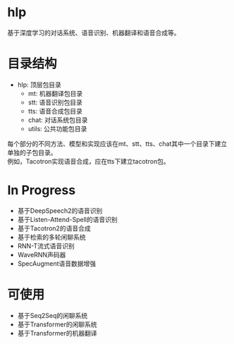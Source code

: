 # hlp
基于深度学习的对话系统、语音识别、机器翻译和语音合成等。
# 目录结构
- hlp: 顶层包目录
   - mt: 机器翻译包目录
   - stt: 语音识别包目录
   - tts: 语音合成包目录
   - chat: 对话系统包目录
   - utils: 公共功能包目录

每个部分的不同方法、模型和实现应该在mt、stt、tts、chat其中一个目录下建立单独的子包目录。<br>
例如，Tacotron实现语音合成，应在tts下建立tacotron包。
# In Progress
- 基于DeepSpeech2的语音识别
- 基于Listen-Attend-Spell的语音识别
- 基于Tacotron2的语音合成
- 基于检索的多轮闲聊系统
- RNN-T流式语音识别
- WaveRNN声码器
- SpecAugment语音数据增强
# 可使用
- 基于Seq2Seq的闲聊系统
- 基于Transformer的闲聊系统
- 基于Transformer的机器翻译
